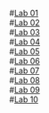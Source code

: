 #[Lab 01](https://github.com/2303a51658/2303a51658-AIML.-/blob/main/AIML%20lab%201.ipynb)\
#[Lab 02](https://github.com/2303a51658/2303a51658-AIML.-/blob/main/LAB%2002_AIML.ipynb)    
#[Lab 03](https://github.com/2303a51658/2303a51658-AIML.-/blob/main/LAB%2003_AIML.ipynb)    
#[Lab 04](https://github.com/2303a51658/2303a51658-AIML.-/blob/main/AIML%20LAB04.ipynb)     
#[Lab 05](https://github.com/2303a51658/2303a51658-AIML.-/blob/main/AIML%20LAB05.ipynb)     
#[Lab 06](https://github.com/2303a51658/2303a51658-AIML.-/blob/main/AIML%20LAB06.ipynb)     
#[Lab 07](https://github.com/2303a51658/2303a51658-AIML.-/blob/main/Lab_7.ipynb )  
#[Lab 08](https://github.com/2303a51658/2303a51658-AIML.-/blob/main/AIML%20LAB08.ipynb)\
#[Lab 09](https://github.com/2303a51658/2303a51658-AIML.-/blob/main/Lab09-AIML.ipynb)\
#[Lab 10](https://github.com/2303a51658/2303a51658-AIML.-/blob/main/AIML%20LAB10.ipynb)
